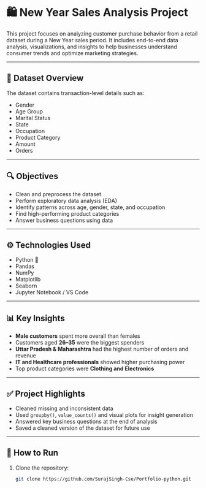 # 🛍️ New Year Sales Analysis Project

This project focuses on analyzing customer purchase behavior from a retail dataset during a New Year sales period. It includes end-to-end data analysis, visualizations, and insights to help businesses understand consumer trends and optimize marketing strategies.

---

## 📁 Dataset Overview

The dataset contains transaction-level details such as:

- Gender
- Age Group
- Marital Status
- State
- Occupation
- Product Category
- Amount
- Orders

---

## 🔍 Objectives

- Clean and preprocess the dataset
- Perform exploratory data analysis (EDA)
- Identify patterns across age, gender, state, and occupation
- Find high-performing product categories
- Answer business questions using data

---

## ⚙️ Technologies Used

- Python 🐍
- Pandas
- NumPy
- Matplotlib
- Seaborn
- Jupyter Notebook / VS Code

---

## 📊 Key Insights

- **Male customers** spent more overall than females
- Customers aged **26–35** were the biggest spenders
- **Uttar Pradesh & Maharashtra** had the highest number of orders and revenue
- **IT and Healthcare professionals** showed higher purchasing power
- Top product categories were **Clothing and Electronics**

---

## ✅ Project Highlights

- Cleaned missing and inconsistent data
- Used `groupby()`, `value_counts()` and visual plots for insight generation
- Answered key business questions at the end of analysis
- Saved a cleaned version of the dataset for future use

---

## 📌 How to Run

1. Clone the repository:
   ```bash
   git clone https://github.com/SurajSingh-Cse/Portfolio-python.git
